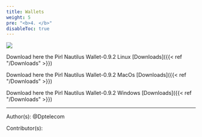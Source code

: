 ```yaml
---
title: Wallets
weight: 5
pre: "<b>4. </b>"
disableToc: true
---
```




![](/wallets/images/Pirl_wallets.jpg )


Download here the Pirl Nautilus Wallet-0.9.2 Linux [Downloads]({{< ref "/Downloads" >}})


Download here the Pirl Nautilus Wallet-0.9.2 MacOs [Downloads]({{< ref "/Downloads" >}})


Download here the Pirl Nautilus Wallet-0.9.2 Windows [Downloads]({{< ref "/Downloads" >}})




---
Author(s):
@Dptelecom


Contributor(s):
